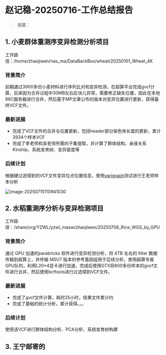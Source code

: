 # 赵记稳-20250716-工作总结报告

> 摘要：

## 1. 小麦群体重测序变异检测分析项目

工作路径：/home/zhaojiwen/nas_ma/DataBackBox/wheat/20250101_Wheat_4K

### 背景简介

前期通过3900多份小麦材料进行序列比对和变异检测，在超算平台完成gvcf计算，后来因为合并过程中30MB左右区块儿异常，需要修正缺失位置，因此在本地96C服务器进行合并，然后基于MP文章公布的版本对变异位置进行更新，获得最终VCF文件。

### 最新进展

- 完成了VCF文件的合并与位置更新，包括header部分染色体长度的更新，累计3934个样本VCF
- 完成了李老师和吴老师所需的子集提取，并计算了群体结构、亲缘关系Kinship、系统发育树、变异密度等

### 后续计划

根据硬过滤得到的VCF文件变异位点位置信息，使用[varigraph](https://github.com/JiaoLab2021/varigraph)测试进行王老师样本分析

![image-20250715110941030](https://jewin.oss-cn-hangzhou.aliyuncs.com/image-20250715110941030.png)

## 2. 水稻重测序分析与变异检测项目

工作路径：/share/org/YZWL/yzwl_masw/zhaojiwen/20250708_Rice_WGS_by_GPU

### 背景简介

通过 GPU 加速的parabricks 软件进行变异检测分析，将 4TB 左右的 filter 数据传输到超算上，并传输 MSU7 版本的参考基因组用于后续分析，使用超算专属GPU队列，利用L20*4显卡进行加速，完成后使用GTX将800多份样本的gvcf文件进行合并，然后使用bcftools进行过滤得到VCF文件。

### 最新进展

-  完成了gvcf文件计算，耗时25小时，结果文件累计约
- 完成了基础的统计分析，累计获得。。。

### 后续计划

使用该VCF进行群体结构分析、PCA分析、系统发育树构建

## 3. 王宁邮寄的